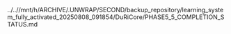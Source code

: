 ../..//mnt/h/ARCHIVE/.UNWRAP/SECOND/backup_repository/learning_system_fully_activated_20250808_091854/DuRiCore/PHASE5_5_COMPLETION_STATUS.md
